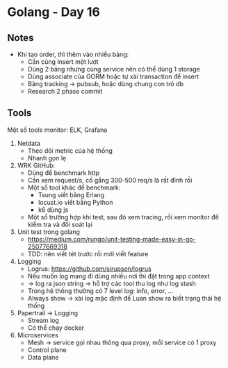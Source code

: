 # Golang - Day 16

## Notes
- Khi tạo order, thì thêm vào nhiều bảng:
    - Cần cùng insert một lượt
    - Dùng 2 bảng nhưng cùng service nên có thể dùng 1 storage
    - Dùng associate của GORM hoặc tự xài transaction để insert
    - Bảng tracking -> pubsub, hoặc dùng chung con trỏ db
    - Research 2 phase commit

## Tools
Một số tools monitor: ELK, Grafana
1. Netdata
    - Theo dõi metric của hệ thống
    - Nhanh gọn lẹ
2. WRK GitHub:
    - Dùng để benchmark http
    - Cần xem request/s, cố gắng 300-500 req/s là rất đỉnh rồi
    - Một số tool khác để benchmark:
        - Tsung viết bằng Erlang
        - locust.io viết bằng Python
        - k6 dùng js
    - Một số trường hợp khi test, sau đó xem tracing, rồi xem monitor để kiểm tra và đối soát lại
3. Unit test trong golang
    - https://medium.com/rungo/unit-testing-made-easy-in-go-25077669318
    - TDD: nên viết tét trước rồi mới viết feature
4. Logging
    - Logrus: https://github.com/sirupsen/logrus
    - Nếu muốn log mang đi dùng nhiều nơi thì đặt trong app context
    - -> log ra json string -> hỗ trợ các tool thu log như log stash
    - Trong hệ thống thường có 7 level log: info, error, …
    - Always show -> xài log mặc định để Luan show ra biết trạng thái hệ thống
5. Papertrail -> Logging
    - Stream log
    - Có thể chạy docker
6. Microservices
    - Mesh -> service gọi nhau thông qua proxy, mỗi service có 1 proxy
    - Control plane
    - Data plane
